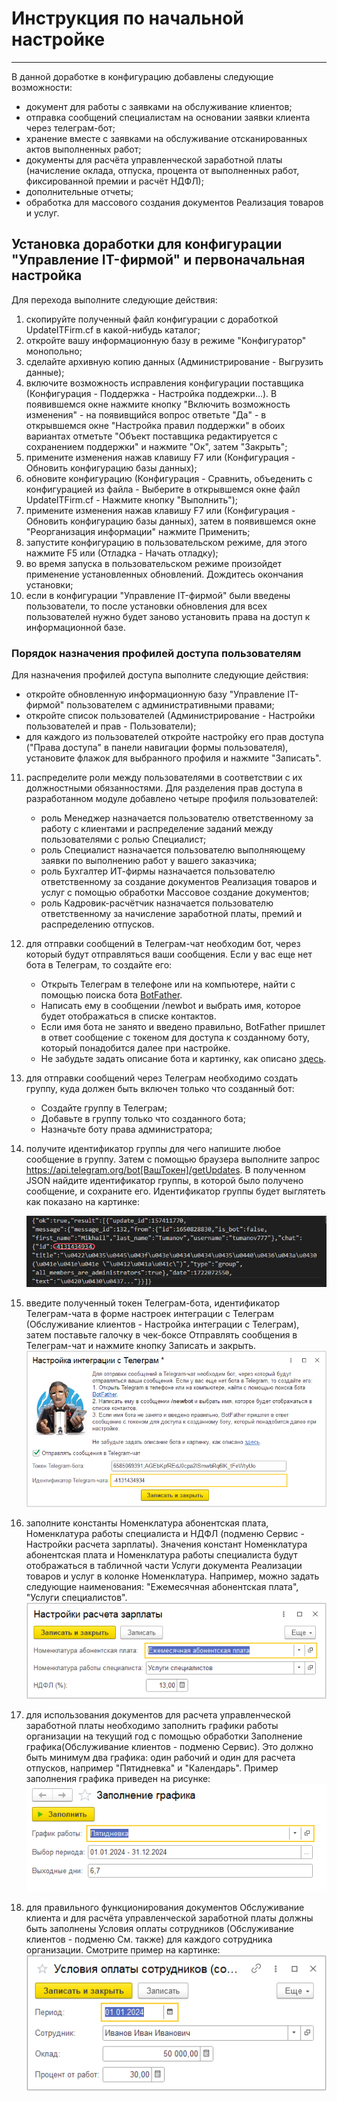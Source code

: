 # Инструкция по начальной настройке
---

В данной доработке в конфигурацию добавлены следующие возможности:
- документ для работы с заявками на обслуживание клиентов;
- отправка сообщений специалистам на основании заявки клиента через телеграм-бот;
- хранение вместе с заявками на обслуживание отсканированных актов выполненных работ;
- документы для расчёта управленческой заработной платы (начисление оклада, отпуска, процента от выполненных работ, фиксированной премии и расчёт НДФЛ);
- дополнительные отчеты;
- обработка для массового создания документов Реализация товаров и услуг.

## Установка доработки для конфигурации "Управление IT-фирмой" и первоначальная настройка

Для перехода выполните следующие действия:
1. скопируйте полученный файл конфигурации с доработкой UpdateITFirm.cf в какой-нибудь каталог;
2. откройте вашу информационную базу в режиме "Конфигуратор" монопольно;
3. сделайте архивную копию данных (Администрирование - Выгрузить данные);
4. включите возможность исправления конфигурации поставщика (Конфигурация - Поддержка - Настройка поддежрки...). В появившемся окне нажмите кнопку "Включить возможность изменения" - на появивщийся вопрос ответьте "Да" - в открывшемся окне "Настройка правил поддержки" в обоих вариантах отметьте "Объект поставщика редактируется с сохранением поддержки" и нажмите "Ок", затем "Закрыть";
5. примените изменения нажав клавишу F7 или (Конфигурация - Обновить конфигурацию базы данных);
6. обновите конфигурацию (Конфигурация - Сравнить, объеденить с конфигурацией из файла - Выберите в открывшемся окне файл UpdateITFirm.cf - Нажмите кнопку "Выполнить");
7. примените изменения нажав клавишу F7 или (Конфигурация - Обновить конфигурацию базы данных), затем в появившемся окне "Реорганизация информации" нажмите Применить;
8. запустите конфигурацию в пользовательском режиме, для этого нажмите F5 или (Отладка - Начать отладку);
9. во время запуска в пользовательском режиме произойдет применение установленных обновлений. Дождитесь окончания установки;
10. если в конфигурации "Управление IT-фирмой" были введены пользователи, то после установки обновления для всех пользователей нужно будет заново установить права на доступ к информационной базе.

### Порядок назначения профилей доступа пользователям

Для назначения профилей доступа выполните следующие действия:
- откройте обновленную информационную базу "Управление IT-фирмой" пользователем с административными правами;
- откройте список пользователей (Администрирование - Настройки пользователей и прав - Пользователи);
- для каждого из пользователей откройте настройку его прав доступа ("Права доступа" в панели навигации формы пользователя), установите флажок для выбранного профиля и нажмите "Записать".

11. распределите роли между пользователями в соответствии с их должностными обязанностями. Для разделения прав доступа в разработанном модуле добавлено четыре профиля пользователей:
    - роль Менеджер назначается пользователю ответственному за работу с клиентами и распределение заданий между пользователями с ролью Специалист;
    - роль Специалист назначается пользователю выполняющему заявки по выполнению работ у вашего заказчика;
    - роль Бухгалтер ИТ-фирмы назначается пользователю ответственному за создание документов Реализация товаров и услуг с помощью обработки Массовое создание документов;
    - роль Кадровик-расчётчик назначается пользователю ответственному за начисление заработной платы, премий и распределению отпусков.
12. для отправки сообщений в Телеграм-чат необходим бот, через который будут отправляться ваши сообщения. Если у вас еще нет бота в Телеграм, то создайте его: 
    - Открыть Телеграм в телефоне или на компьютере, найти с помощью поиска бота [BotFather](https://telegram.me/BotFather).
    - Написать ему в сообщении /newbot и выбрать имя, которое будет отображаться в списке контактов.
    - Если имя бота не занято и введено правильно, BotFather пришлет в ответ сообщение с токеном для доступа к созданному боту, который понадобится далее при настройке.
    - Не забудьте задать описание бота и картинку, как описано [здесь](https://tlgrm.ru/docs/bots#edit-settings).
13. для отправки сообщений через Телеграм необходимо создать группу, куда должен быть включен только что созданный бот:
    - Создайте группу в Телеграм;
    - Добавьте в группу только что созданного бота;
    - Назначьте боту права администратора;
14. получите идентификатор группы для чего напишите любое сообщение в группу. Затем с помощью браузера выполните запрос https://api.telegram.org/bot[ВашТокен]/getUpdates. В полученном JSON найдите идентификатор группы, в которой было получено сообщение, и сохраните его. Идентификатор группы будет выглятеть как показано на картинке:

    ![Идентификатор Группы](tasks/pict/GroupID.png)
15. введите полученный токен Телеграм-бота, идентификатор Телеграм-чата в форме настроек интеграции с Телеграм (Обслуживание клиентов - Настройка интеграции с Телеграм), затем поставьте галочку в чек-боксе Отправлять сообщения в Телеграм-чат и нажмите кнопку Записать и закрыть.
    ![Настройка интеграции с Телеграм](tasks/pict/TelegramIntegration.png)
16. заполните константы Номенклатура абонентская плата, Номенклатура работы специалиста и НДФЛ (подменю Сервис - Настройки расчета зарплаты). Значения констант Номенклатура абонентская плата и Номенклатура работы специалиста будут отображаться в табличной части Услуги документа Реализации товаров и услуг в колонке Номенклатура. Например, можно задать следующие наименования: "Ежемесячная абонентская плата", "Услуги специалистов".
    ![](tasks/pict/SalaryCalculation.png)
17. для использования документов для расчета управленческой заработной платы необходимо заполнить графики работы организации на текущий год с помощью обработки Заполнение графика(Обслуживание клиентов - подменю Сервис). Это должно быть минимум два графика: один рабочий и один для расчета отпусков, например "Пятидневка" и "Календарь". Пример заполнения графика приведен на рисунке:
    ![Заполнение графика](tasks/pict/FillTheGraph.png)
18. для правильного функционирования документов Обслуживание клиента и для расчёта управленческой заработной платы должны быть заполнены Условия оплаты сотрудников (Обслуживание клиентов - подменю См. также) для каждого сотрудника организации. Смотрите пример на картинке:
    ![](tasks/pict/PaymentTerms.png)
